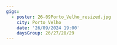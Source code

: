 ```yaml
---
gigs:
  - poster: 26-09Porto_Velho_resized.jpg
    city: Porto Velho
    date: '26/09/2024 19:00'
    daysGroup: 26/27/28/29
---
```


